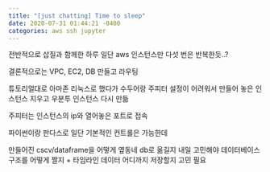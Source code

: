 ```yaml
---
title: "[just chatting] Time to sleep"
date: 2020-07-31 01:44:21 -0400
categories: aws ssh jupyter
---
```


전반적으로 삽질과 함께한 하루
일단 aws 인스턴스만 다섯 번은 반복한듯..?

결론적으로는 VPC, EC2, DB 만들고 라우팅

튜토리얼대로 아마존 리눅스로 했다가 수두어랑 주피터 설정이 어려워서
만들어 놓은 인스턴스 지우고 우분투 인스턴스 다시 만듦

주피터는 인스턴스의 ip와 열어놓은 포트로 접속

파이썬이랑 판다스로 일단 기본적인 컨트롤은 가능한데

만들어진 cscv/dataframe을 어떻게 옆동네 db로 옮길지 내일 고민해야
데이터베이스 구조를 어떻게 짤지 + 타임라인 데이터 어디까지 저장할지 고민 필요
